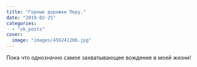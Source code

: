 ```yaml
---
title: "Горные дорожки Перу."
date: "2019-02-25"
categories: 
  - "vk_posts"
cover:
  image: "images/456241206.jpg"
---
```


Пока что однозначно самое захватывающее вождение в моей жизни!
